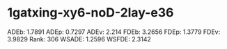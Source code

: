 # 1gatxing-xy6-noD-2lay-e36

ADEb: 1.7891
ADEp: 0.7297
ADEv: 2.214
FDEb: 3.2656
FDEp: 1.3779
FDEv: 3.9829
Rank: 306
WSADE: 1.2596
WSFDE: 2.3142